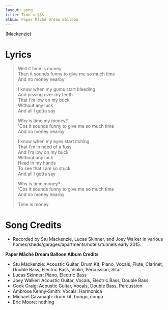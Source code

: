 ```yaml
---
layout: song
title: Time = $$$
album: Paper Mâché Dream Balloon
---
```


(Mackenzie)

# Lyrics

> Well if time is money  
> Then it sounds funny to give me so much time  
> And no money nearby  
>  
> I know when my gums start bleeding  
> And pissing over my teeth  
> That I'm low on my buck  
> Without any luck  
> And all I gotta say  
>  
> Why is time my money?  
> 'Cos it sounds funny to give me so much time  
> And no money nearby  
>  
> I know when my eyes start itching  
> That I'm in need of a fuss  
> And I'm low on my buck  
> Without any luck  
> Head in my hands  
> To see that I am so stuck  
> And all I gotta say  
>  
> Why is time money?  
> 'Cos it sounds funny to give me so much time  
> And no money nearby  
>  
> Time is money  

# Song Credits

* Recorded by Stu Mackenzie, Lucas Skinner, and Joey Walker in various homes/sheds/garages/apartments/hotels/tunnels early 2015.

**Paper Mâché Dream Balloon Album Credits**

* Stu Mackenzie: Acoustic Guitar, Drum Kit, Piano, Vocals, Flute, Clarinet, Double Bass, Electric Bass, Violin, Percussion, Sitar
* Lucas Skinner: Piano, Electric Bass
* Joey Walker: Acoustic Guitar, Vocals, Electric Bass, Double Bass
* Cook Craig: Acoustic Guitar, Vocals, Double Bass, Percussion
* Ambrose Kenny-Smith: Vocals, Harmonica
* Michael Cavanagh: drum kit, bongo, conga
* Eric Moore: nothing
